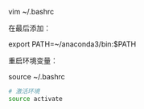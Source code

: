vim ~/.bashrc

在最后添加：

export PATH=~/anaconda3/bin:$PATH



重启环境变量：

source ~/.bashrc

```bash
# 激活环境
source activate
```

